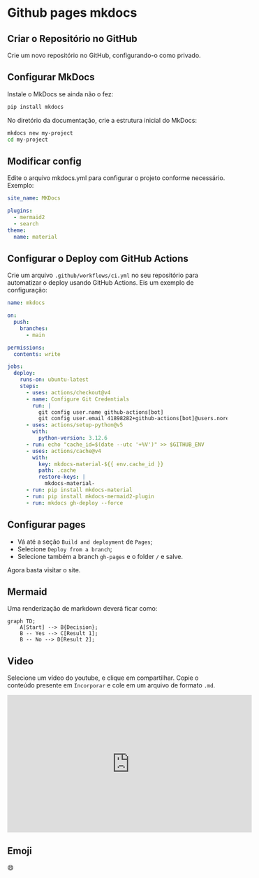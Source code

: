 # Github pages mkdocs

## Criar o Repositório no GitHub

Crie um novo repositório no GitHub, configurando-o como privado.

## Configurar MkDocs

Instale o MkDocs se ainda não o fez:

```bash
pip install mkdocs
```

No diretório da documentação, crie a estrutura inicial do MkDocs:

```bash
mkdocs new my-project
cd my-project
```

## Modificar config

Edite o arquivo mkdocs.yml para configurar o projeto conforme necessário. Exemplo:

```yaml
site_name: MKDocs

plugins:
  - mermaid2
  - search
theme:
  name: material
```

## Configurar o Deploy com GitHub Actions

Crie um arquivo `.github/workflows/ci.yml` no seu repositório para automatizar o deploy usando GitHub Actions. Eis um exemplo de configuração:

```yaml
name: mkdocs

on:
  push:
    branches:
      - main

permissions:
  contents: write

jobs:
  deploy:
    runs-on: ubuntu-latest
    steps:
      - uses: actions/checkout@v4
      - name: Configure Git Credentials
        run: |
          git config user.name github-actions[bot]
          git config user.email 41898282+github-actions[bot]@users.noreply.github.com
      - uses: actions/setup-python@v5
        with:
          python-version: 3.12.6
      - run: echo "cache_id=$(date --utc '+%V')" >> $GITHUB_ENV
      - uses: actions/cache@v4
        with:
          key: mkdocs-material-${{ env.cache_id }}
          path: .cache
          restore-keys: |
            mkdocs-material-
      - run: pip install mkdocs-material
      - run: pip install mkdocs-mermaid2-plugin
      - run: mkdocs gh-deploy --force
```

## Configurar pages

- Vá até a seção `Build and deployment` de `Pages`;
- Selecione `Deploy from a branch`;
- Selecione também a branch `gh-pages` e o folder `/` e salve.

Agora basta visitar o site.

## Mermaid

Uma renderização de markdown deverá ficar como:

```mermaid
graph TD;
    A[Start] --> B{Decision};
    B -- Yes --> C[Result 1];
    B -- No --> D[Result 2];
```

## Video

Selecione um vídeo do youtube, e clique em compartilhar. Copie o conteúdo presente em `Incorporar` e cole em um arquivo de formato `.md`.

<iframe width="560" height="315" src="https://www.youtube.com/embed/Q-YA_dA8C20?si=1NTMunOJQ7ZLWPXc" title="YouTube video player" frameborder="0" allow="accelerometer; autoplay; clipboard-write; encrypted-media; gyroscope; picture-in-picture; web-share" referrerpolicy="strict-origin-when-cross-origin" allowfullscreen></iframe>

## Emoji

:smile:
